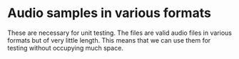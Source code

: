 # Audio samples in various formats

These are necessary for unit testing. The files are valid audio files in
various formats but of very little length. This means that we can use them
for testing without occupying much space.
